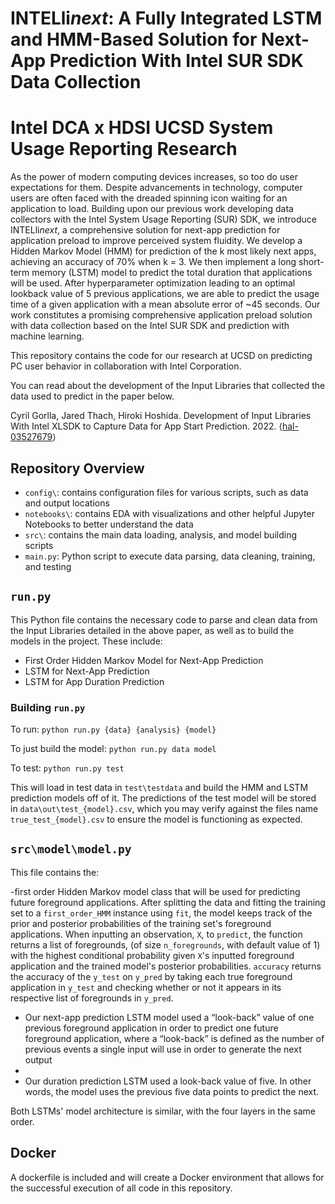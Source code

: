# INTELli*next*: A Fully Integrated LSTM and HMM-Based Solution for Next-App Prediction With Intel SUR SDK Data Collection
# Intel DCA x HDSI UCSD System Usage Reporting Research

As the power of modern computing devices increases, so too do user expectations for them. Despite advancements in technology, computer users are often faced with the dreaded spinning icon waiting for an application to load. Building upon our previous work developing data collectors with the Intel System Usage Reporting (SUR) SDK, we introduce INTELli*next*, a comprehensive solution for next-app prediction for application preload to improve perceived system fluidity. We develop a Hidden Markov Model (HMM) for prediction of the k most likely next apps, achieving an accuracy of 70% when k = 3. We then implement a long short-term memory (LSTM) model to predict the total duration that applications will be used. After hyperparameter optimization leading to an optimal lookback value of 5 previous applications, we are able to predict the usage time of a given application with a mean absolute error of ~45 seconds. Our work constitutes a promising comprehensive application preload solution with data collection based on the Intel SUR SDK and prediction with machine learning.


This repository contains the code for our research at UCSD on predicting PC user behavior in collaboration with Intel Corporation.

You can read about the development of the Input Libraries that collected the data used to predict in the paper below.

Cyril Gorlla, Jared Thach, Hiroki Hoshida. Development of Input Libraries With Intel XLSDK to Capture Data for App Start Prediction. 2022. ⟨[hal-03527679](https://hal.archives-ouvertes.fr/hal-03527679)⟩

## Repository Overview
- `config\`: contains configuration files for various scripts, such as data and output locations
- `notebooks\`: contains EDA with visualizations and other helpful Jupyter Notebooks to better understand the data
- `src\`: contains the main data loading, analysis, and model building scripts
- `main.py`: Python script to execute data parsing, data cleaning, training, and testing

## `run.py`
This Python file contains the necessary code to parse and clean data from the Input Libraries detailed in the above paper, as well as to build the models in the project. These include:
- First Order Hidden Markov Model for Next-App Prediction
- LSTM for Next-App Prediction
- LSTM for App Duration Prediction

### Building `run.py`
To run: `python run.py {data} {analysis} {model}`

To just build the model: `python run.py data model`

To test: `python run.py test` 

This will load in test data in `test\testdata` and build the HMM and LSTM prediction models off of it. The predictions of the test model will be stored in `data\out\test_{model}.csv`, which you may verify against the files name `true_test_{model}.csv` to ensure the model is functioning as expected.

## `src\model\model.py`

This file contains the:

-first order Hidden Markov model class that will be used for predicting future foreground applications. After splitting the data and fitting the training set to a `first_order_HMM` instance using `fit`, the model keeps track of the prior and posterior probabilities of the training set's foreground applications. When inputting an observation, `X`, to `predict`, the function returns a list of foregrounds, (of size `n_foregrounds`, with default value of 1) with the highest conditional probability given `X`'s inputted foreground application and the trained model's posterior probabilities. `accuracy` returns the accuracy of the `y_test` on `y_pred` by taking each true foreground application in `y_test` and checking whether or not it appears in its respective list of foregrounds in `y_pred`.

- Our next-app prediction LSTM model used a “look-back” value of one previous foreground application in order to predict one future foreground application, where a “look-back” is defined as the number of previous events a single input will use in order to generate the next output
- 
- Our duration prediction LSTM used a look-back value of five. In other words, the model uses the previous five data points to predict the next. 

Both LSTMs' model architecture is similar, with the four layers in the same order. 



## Docker
A dockerfile is included and will create a Docker environment that allows for the successful execution of all code in this repository.
